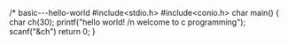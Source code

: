 /* basic---hello-world
#include<stdio.h>
#include<conio.h>
char main()
{
char ch(30);
printf("hello world! /n welcome to c programming");
scanf("&ch")
return 0;
}
